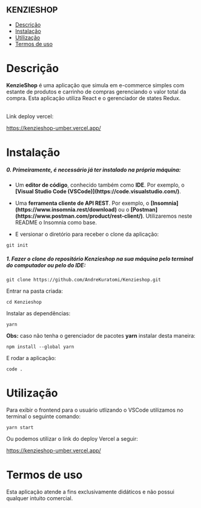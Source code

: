 ## KENZIESHOP

- [Descrição](#descrição)
- [Instalação](#instalação)
- [Utilização](#utilização)
- [Termos de uso](#termos-de-uso)


# Descrição

<p><b>KenzieShop</b> é uma aplicação que simula em e-commerce simples com estante de produtos e carrinho de compras gerenciando o valor total da compra. Esta aplicação utiliza React e o gerenciador de states Redux.</p>
<br>
Link deploy vercel:

https://kenzieshop-umber.vercel.app/

# Instalação

<h5>0. Primeiramente, é necessário já ter instalado na própria máquina:</h5>

- <p> Um <b>editor de código</b>, conhecido também como <b>IDE</b>. Por exemplo, o <b>[Visual Studio Code (VSCode)](https://code.visualstudio.com/)</b>.</p>

- <p> Uma <b>ferramenta cliente de API REST</b>. Por exemplo, o <b>[Insomnia](https://www.insomnia.rest/download)</b> ou o <b>[Postman](https://www.postman.com/product/rest-client/)</b>. Utilizaremos neste README o Insomnia como base.</p>

- <p> E versionar o diretório para receber o clone da aplicação:</p>

```
git init
```

<h5>1. Fazer o clone do repositório <b>Kenzieshop</b> na sua máquina pelo terminal do computador ou pelo do IDE:</h5>

```
git clone https://github.com/AndreKuratomi/Kenzieshop.git
```

<p>Entrar na pasta criada:</p>

```
cd Kenzieshop
```

<p>Instalar as dependências:</p>

```
yarn
```

<p><b>Obs:</b> caso não tenha o gerenciador de pacotes <b>yarn</b> instalar desta maneira:</p>

```
npm install --global yarn
```

<p>E rodar a aplicação:</p>

```
code .
```

# Utilização

<p>Para exibir o frontend para o usuário utlizando o VSCode utilizamos no terminal o seguinte comando:</p>

```
yarn start
```

<p>Ou podemos utilizar o link do deploy Vercel a seguir:</p>

https://kenzieshop-umber.vercel.app/


# Termos de uso

<p>Esta aplicação atende a fins exclusivamente didáticos e não possui qualquer intuito comercial.</p>
